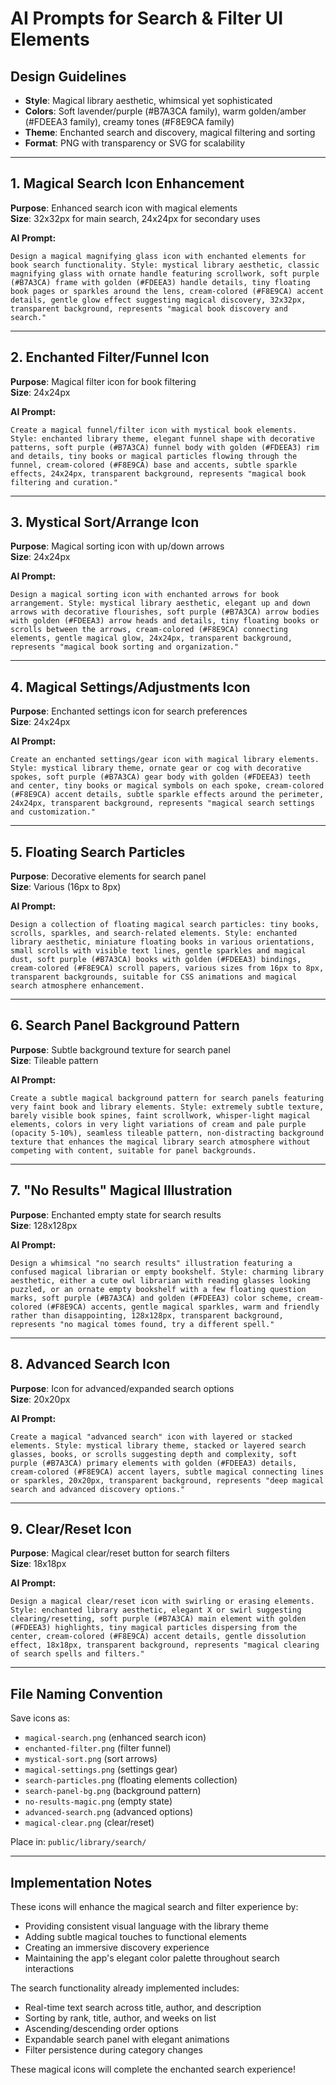 # AI Prompts for Search & Filter UI Elements

## Design Guidelines

- **Style**: Magical library aesthetic, whimsical yet sophisticated
- **Colors**: Soft lavender/purple (#B7A3CA family), warm golden/amber (#FDEEA3 family), creamy tones (#F8E9CA family)
- **Theme**: Enchanted search and discovery, magical filtering and sorting
- **Format**: PNG with transparency or SVG for scalability

---

## 1. Magical Search Icon Enhancement

**Purpose**: Enhanced search icon with magical elements  
**Size**: 32x32px for main search, 24x24px for secondary uses

**AI Prompt:**

```
Design a magical magnifying glass icon with enchanted elements for book search functionality. Style: mystical library aesthetic, classic magnifying glass with ornate handle featuring scrollwork, soft purple (#B7A3CA) frame with golden (#FDEEA3) handle details, tiny floating book pages or sparkles around the lens, cream-colored (#F8E9CA) accent details, gentle glow effect suggesting magical discovery, 32x32px, transparent background, represents "magical book discovery and search."
```

---

## 2. Enchanted Filter/Funnel Icon

**Purpose**: Magical filter icon for book filtering  
**Size**: 24x24px

**AI Prompt:**

```
Create a magical funnel/filter icon with mystical book elements. Style: enchanted library theme, elegant funnel shape with decorative patterns, soft purple (#B7A3CA) funnel body with golden (#FDEEA3) rim and details, tiny books or magical particles flowing through the funnel, cream-colored (#F8E9CA) base and accents, subtle sparkle effects, 24x24px, transparent background, represents "magical book filtering and curation."
```

---

## 3. Mystical Sort/Arrange Icon

**Purpose**: Magical sorting icon with up/down arrows  
**Size**: 24x24px

**AI Prompt:**

```
Design a magical sorting icon with enchanted arrows for book arrangement. Style: mystical library aesthetic, elegant up and down arrows with decorative flourishes, soft purple (#B7A3CA) arrow bodies with golden (#FDEEA3) arrow heads and details, tiny floating books or scrolls between the arrows, cream-colored (#F8E9CA) connecting elements, gentle magical glow, 24x24px, transparent background, represents "magical book sorting and organization."
```

---

## 4. Magical Settings/Adjustments Icon

**Purpose**: Enchanted settings icon for search preferences  
**Size**: 24x24px

**AI Prompt:**

```
Create an enchanted settings/gear icon with magical library elements. Style: mystical library theme, ornate gear or cog with decorative spokes, soft purple (#B7A3CA) gear body with golden (#FDEEA3) teeth and center, tiny books or magical symbols on each spoke, cream-colored (#F8E9CA) accent details, subtle sparkle effects around the perimeter, 24x24px, transparent background, represents "magical search settings and customization."
```

---

## 5. Floating Search Particles

**Purpose**: Decorative elements for search panel  
**Size**: Various (16px to 8px)

**AI Prompt:**

```
Design a collection of floating magical search particles: tiny books, scrolls, sparkles, and search-related elements. Style: enchanted library aesthetic, miniature floating books in various orientations, small scrolls with visible text lines, gentle sparkles and magical dust, soft purple (#B7A3CA) books with golden (#FDEEA3) bindings, cream-colored (#F8E9CA) scroll papers, various sizes from 16px to 8px, transparent backgrounds, suitable for CSS animations and magical search atmosphere enhancement.
```

---

## 6. Search Panel Background Pattern

**Purpose**: Subtle background texture for search panel  
**Size**: Tileable pattern

**AI Prompt:**

```
Create a subtle magical background pattern for search panels featuring very faint book and library elements. Style: extremely subtle texture, barely visible book spines, faint scrollwork, whisper-light magical elements, colors in very light variations of cream and pale purple (opacity 5-10%), seamless tileable pattern, non-distracting background texture that enhances the magical library search atmosphere without competing with content, suitable for panel backgrounds.
```

---

## 7. "No Results" Magical Illustration

**Purpose**: Enchanted empty state for search results  
**Size**: 128x128px

**AI Prompt:**

```
Design a whimsical "no search results" illustration featuring a confused magical librarian or empty bookshelf. Style: charming library aesthetic, either a cute owl librarian with reading glasses looking puzzled, or an ornate empty bookshelf with a few floating question marks, soft purple (#B7A3CA) and golden (#FDEEA3) color scheme, cream-colored (#F8E9CA) accents, gentle magical sparkles, warm and friendly rather than disappointing, 128x128px, transparent background, represents "no magical tomes found, try a different spell."
```

---

## 8. Advanced Search Icon

**Purpose**: Icon for advanced/expanded search options  
**Size**: 20x20px

**AI Prompt:**

```
Create a magical "advanced search" icon with layered or stacked elements. Style: mystical library theme, stacked or layered search glasses, books, or scrolls suggesting depth and complexity, soft purple (#B7A3CA) primary elements with golden (#FDEEA3) details, cream-colored (#F8E9CA) accent layers, subtle magical connecting lines or sparkles, 20x20px, transparent background, represents "deep magical search and advanced discovery options."
```

---

## 9. Clear/Reset Icon

**Purpose**: Magical clear/reset button for search filters  
**Size**: 18x18px

**AI Prompt:**

```
Design a magical clear/reset icon with swirling or erasing elements. Style: enchanted library aesthetic, elegant X or swirl suggesting clearing/resetting, soft purple (#B7A3CA) main element with golden (#FDEEA3) highlights, tiny magical particles dispersing from the center, cream-colored (#F8E9CA) accent details, gentle dissolution effect, 18x18px, transparent background, represents "magical clearing of search spells and filters."
```

---

## File Naming Convention

Save icons as:

- `magical-search.png` (enhanced search icon)
- `enchanted-filter.png` (filter funnel)
- `mystical-sort.png` (sort arrows)
- `magical-settings.png` (settings gear)
- `search-particles.png` (floating elements collection)
- `search-panel-bg.png` (background pattern)
- `no-results-magic.png` (empty state)
- `advanced-search.png` (advanced options)
- `magical-clear.png` (clear/reset)

Place in: `public/library/search/`

---

## Implementation Notes

These icons will enhance the magical search and filter experience by:

- Providing consistent visual language with the library theme
- Adding subtle magical touches to functional elements
- Creating an immersive discovery experience
- Maintaining the app's elegant color palette throughout search interactions

The search functionality already implemented includes:

- Real-time text search across title, author, and description
- Sorting by rank, title, author, and weeks on list
- Ascending/descending order options
- Expandable search panel with elegant animations
- Filter persistence during category changes

These magical icons will complete the enchanted search experience!
